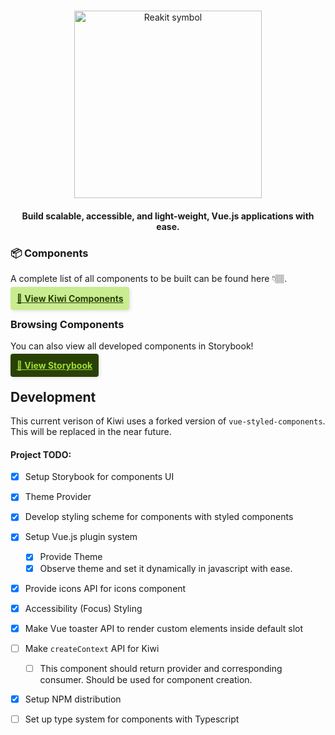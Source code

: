 <br />
<p align="center">
  <a href="https://codebender828.github.io/kiwi-ui">
    <img src="https://res.cloudinary.com/xtellar/image/upload/v1575300764/kiwi-ui/kiwi-ui-logo-h_y75i1x.png" alt="Reakit symbol" width="300" />
  </a>
</p>
<h4 align="center">Build scalable, accessible, and light-weight, Vue.js applications with ease.</h4>

### 📦 Components
A complete list of all components to be built can be found here 👇🏽.

<a href="https://www.notion.so/b379efc7b0f24060b840be7f6c2d0bbb?v=e32ed8a0bce04621975feef3ff344c07" target="_blank" style="background: #c9ec91; color: #2a4106; padding: 0.7em; border-radius: 4px; font-weight: 700; box-shadow: 2px 2px 5px rgba(0, 0, 0, 0.1);">🥝 View Kiwi Components</a>

### Browsing Components
You can also view all developed components in Storybook!

<a href="https://codebender828.github.io/kiwi-ui" target="_blank" style="background: #2a4106; color: #9fdc3c; padding: 0.7em; border-radius: 4px; font-weight: 700; box-shadow: 2px 2px 5px rgba(0, 0, 0, 0.1);">🔖 View Storybook</a>

## Development
This current verison of Kiwi uses a forked version of `vue-styled-components`. This will be replaced in the near future.

#### Project TODO:
- [x] Setup Storybook for components UI
- [x] Theme Provider
- [x] Develop styling scheme for components with styled components
- [x] Setup Vue.js plugin system
  - [x] Provide Theme
  - [x] Observe theme and set it dynamically in javascript with ease.
- [x] Provide icons API for icons component
- [x] Accessibility (Focus) Styling
- [x] Make Vue toaster API to render custom elements inside default slot
- [ ] Make `createContext` API for Kiwi
  - [ ] This component should return provider and corresponding consumer. Should be used for component creation.
- [x] Setup NPM distribution
- [ ] Set up type system for components with Typescript

